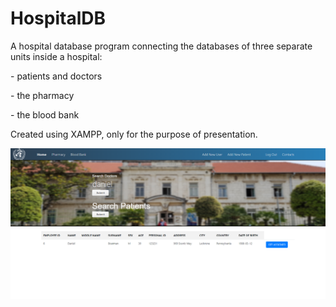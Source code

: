 # HospitalDB

A hospital database program connecting the databases of three separate units inside a hospital:
    <p>- patients and doctors</p>
    <p>- the pharmacy</p>
    <p>- the blood bank</p>

Created using XAMPP, only for the purpose of presentation.

<img src="src/resources/screenshot.png">
